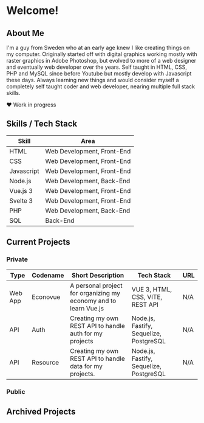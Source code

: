 # Welcome!

## About Me
I'm a guy from Sweden who at an early age knew I like creating things on my computer. 
Originally started off with digital graphics working mostly with raster graphics in Adobe Photoshop, but evolved to more of a web designer and eventually web developer over the years. Self taught in HTML, CSS, PHP and MySQL since before Youtube but mostly develop with Javascript these days. Always learning new things and would consider myself a completely self taught coder and web developer, nearing multiple full stack skills.

❤️ Work in progress

## Skills / Tech Stack

| Skill      | Area                       |
| ---------- | -------------------------- |
| HTML       | Web Development, Front-End |
| CSS        | Web Development, Front-End |
| Javascript | Web Development, Front-End |
| Node.js    | Web Development, Back-End  |
| Vue.js 3   | Web Development, Front-End |
| Svelte 3   | Web Development, Front-End |
| PHP        | Web Development, Back-End  |
| SQL        | Back-End                   |


## Current Projects

### Private

| Type     | Codename    | Short Description                                                | Tech Stack                              | URL |
| -------- | ----------- | ---------------------------------------------------------------- | --------------------------------------- | --- |
| Web App  | Econovue    | A personal project for organizing my economy and to learn Vue.js | VUE 3, HTML, CSS, VITE, REST API        | N/A |
| API      | Auth        | Creating my own REST API to handle auth for my projects          | Node.js, Fastify, Sequelize, PostgreSQL | N/A |
| API      | Resource    | Creating my own REST API to handle data for my projects.         | Node.js, Fastify, Sequelize, PostgreSQL | N/A |

#### 

### Public

## Archived Projects

